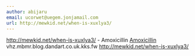 ```yaml
---
author: abijaru
email: ucorwet@uegem.jonjamail.com
url: http://mewkid.net/when-is-xuxlya3/
---
```


http://mewkid.net/when-is-xuxlya3/ - Amoxicillin <a href="http://mewkid.net/when-is-xuxlya3/">Amoxicillin</a> vhz.mbmr.blog.dandart.co.uk.kks.fw http://mewkid.net/when-is-xuxlya3/